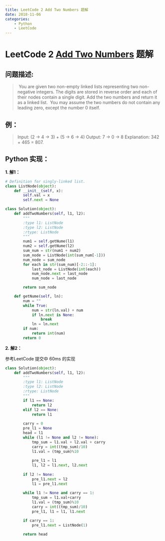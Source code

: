```yaml
---
title: LeetCode 2 Add Two Numbers 题解
date: 2018-11-06
categories:
    - Python
    - LeetCode
---
```

# LeetCode 2 [Add Two Numbers](https://leetcode.com/problems/add-two-numbers/) 题解
## 问题描述:
>   ​	You are given two non-empty linked lists representing two non-negative integers. The digits are stored in reverse order and each of their nodes contain a single digit. Add the two numbers and return it as a linked list.
​	You may assume the two numbers do not contain any leading zero, except the number 0 itself.

## 例：
> Input: (2 -> 4 -> 3) + (5 -> 6 -> 4)
Output: 7 -> 0 -> 8
Explanation: 342 + 465 = 807.

## Python 实现：

**1. 解1：**

```python
# Definition for singly-linked list.
class ListNode(object):
    def __init__(self, x):
        self.val = x
        self.next = None

class Solution(object):
    def addTwoNumbers(self, l1, l2):
        """
        :type l1: ListNode
        :type l2: ListNode
        :rtype: ListNode
        """
        num1 = self.getNume(l1)
        num2 = self.getNume(l2)
        sum_num = str(num1 + num2)
        sum_node = ListNode(int(sum_num[-1]))
        num_node = sum_node
        for each in str(sum_num)[-2::-1]:
        	last_node = ListNode(int(each))
        	num_node.next = last_node
        	num_node = last_node

        return sum_node

    def getNume(self, ln):
    	num = ""
        while True:
        	num = str(ln.val) + num
        	if ln.next is None:
        		break
        	ln = ln.next
        if num:
        	return int(num)
        return 0
```

**2. 解2：**

参考LeetCode 提交中 60ms 的实现

```python
class Solution(object):
    def addTwoNumbers(self, l1, l2):
        """
        :type l1: ListNode
        :type l2: ListNode
        :rtype: ListNode
        """
        if l1 == None:
            return l2
        elif l2 == None:
            return l1
        
        carry = 0
        pre_l1 = None
        head = l1
        while (l1 != None and l2 != None):
            tmp_sum = l1.val + l2.val + carry
            carry = int((tmp_sum)/10)
            l1.val = (tmp_sum)%10
            
            pre_l1 = l1
            l1, l2 = l1.next, l2.next
        
        if l2 != None:
            pre_l1.next = l2
            l1 = pre_l1.next
            
        while l1 != None and carry == 1:
            tmp_sum = l1.val+carry
            l1.val = (tmp_sum)%10
            carry = int((tmp_sum)/10)
            pre_l1, l1 = l1, l1.next

        if carry == 1:
            pre_l1.next = ListNode(1)
            
        return head
```